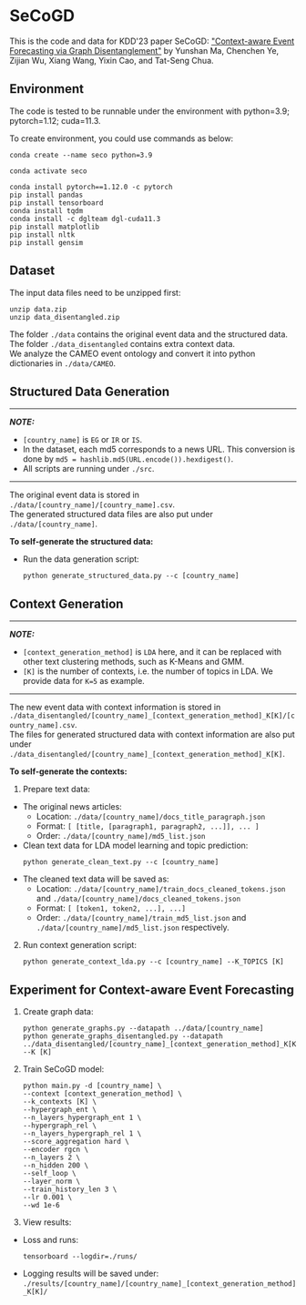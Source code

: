 # SeCoGD
This is the code and data for KDD'23 paper SeCoGD:
["Context-aware Event Forecasting via Graph Disentanglement"](https://arxiv.org/abs/2308.06480) by Yunshan Ma, Chenchen Ye, Zijian Wu, Xiang Wang, Yixin Cao, and Tat-Seng Chua.

## Environment

The code is tested to be runnable under the environment with
python=3.9; pytorch=1.12; cuda=11.3.

To create environment, you could use commands as below:
```
conda create --name seco python=3.9

conda activate seco

conda install pytorch==1.12.0 -c pytorch
pip install pandas
pip install tensorboard
conda install tqdm
conda install -c dglteam dgl-cuda11.3
pip install matplotlib
pip install nltk
pip install gensim
```

## Dataset

The input data files need to be unzipped first:
```
unzip data.zip
unzip data_disentangled.zip
```

The folder `./data` contains the original event data and the structured data.  
The folder `./data_disentangled` contains extra context data.   
We analyze the CAMEO event ontology and convert it into python dictionaries in `./data/CAMEO`.



## Structured Data Generation

---
**_NOTE:_**
- `[country_name]` is `EG` or `IR` or `IS`.
- In the dataset, each md5 corresponds to a news URL. This conversion is done by `md5 = hashlib.md5(URL.encode()).hexdigest()`.
- All scripts are running under `./src`.
---

The original event data is stored in `./data/[country_name]/[country_name].csv`.  
The generated structured data files are also put under `./data/[country_name]`.

**To self-generate the structured data:**
- Run the data generation script:
    ```
    python generate_structured_data.py --c [country_name]
    ```

## Context Generation

---
**_NOTE:_**
- `[context_generation_method]` is `LDA` here, and it can be replaced with other text clustering methods, such as K-Means and GMM.
- `[K]` is the number of contexts, i.e. the number of topics in LDA. We provide data for `K=5` as example.
---

The new event data with context information is stored in `./data_disentangled/[country_name]_[context_generation_method]_K[K]/[country_name].csv`.  
The files for generated structured data with context information are also put under `./data_disentangled/[country_name]_[context_generation_method]_K[K]`.


**To self-generate the contexts:**
1. Prepare text data:
  - The original news articles:
    - Location: `./data/[country_name]/docs_title_paragraph.json` 
    - Format: `[ [title, [paragraph1, paragraph2, ...]], ... ]`
    - Order: `./data/[country_name]/md5_list.json`
  - Clean text data for LDA model learning and topic prediction:
    ```
    python generate_clean_text.py --c [country_name]
    ```
  - The cleaned text data will be saved as:
    - Location: `./data/[country_name]/train_docs_cleaned_tokens.json` and `./data/[country_name]/docs_cleaned_tokens.json`
    - Format: `[ [token1, token2, ...], ...]`
    - Order: `./data/[country_name]/train_md5_list.json` and `./data/[country_name]/md5_list.json` respectively.
  
2. Run context generation script:

    ```
    python generate_context_lda.py --c [country_name] --K_TOPICS [K]
    ```


## Experiment for Context-aware Event Forecasting

1. Create graph data:
    ```
    python generate_graphs.py --datapath ../data/[country_name]
    python generate_graphs_disentangled.py --datapath ../data_disentangled/[country_name]_[context_generation_method]_K[K] --K [K]
    ```

2. Train SeCoGD model:
    ```
    python main.py -d [country_name] \
    --context [context_generation_method] \
    --k_contexts [K] \
    --hypergraph_ent \
    --n_layers_hypergraph_ent 1 \
    --hypergraph_rel \
    --n_layers_hypergraph_rel 1 \
    --score_aggregation hard \
    --encoder rgcn \
    --n_layers 2 \
    --n_hidden 200 \
    --self_loop \
    --layer_norm \
    --train_history_len 3 \
    --lr 0.001 \
    --wd 1e-6
    ```

3. View results:
- Loss and runs:
    ```
    tensorboard --logdir=./runs/
    ```
- Logging results will be saved under: `./results/[country_name]/[country_name]_[context_generation_method]_K[K]/`
